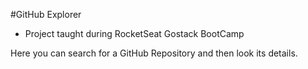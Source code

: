 #GitHub Explorer

* Project taught during RocketSeat Gostack BootCamp


Here you can search for a GitHub Repository and then look its details.